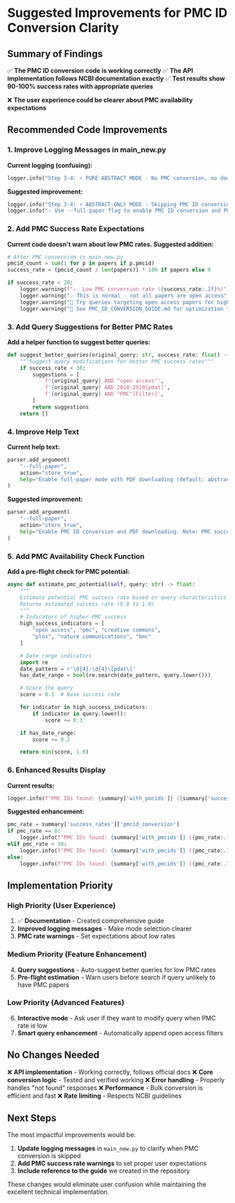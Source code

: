 # Suggested Improvements for PMC ID Conversion Clarity

## Summary of Findings

✅ **The PMC ID conversion code is working correctly**
✅ **The API implementation follows NCBI documentation exactly**
✅ **Test results show 90-100% success rates with appropriate queries**

❌ **The user experience could be clearer about PMC availability expectations**

## Recommended Code Improvements

### 1. Improve Logging Messages in main_new.py

**Current logging (confusing):**
```python
logger.info("Step 3-4: ⚡ PURE ABSTRACT MODE - No PMC conversion, no downloads needed!")
```

**Suggested improvement:**
```python
logger.info("Step 3-4: ⚡ ABSTRACT-ONLY MODE - Skipping PMC ID conversion")
logger.info("💡 Use --full-paper flag to enable PMC ID conversion and PDF downloads")
```

### 2. Add PMC Success Rate Expectations

**Current code doesn't warn about low PMC rates. Suggested addition:**

```python
# After PMC conversion in main_new.py
pmcid_count = sum(1 for p in papers if p.pmcid)
success_rate = (pmcid_count / len(papers)) * 100 if papers else 0

if success_rate < 20:
    logger.warning(f"⚠️  Low PMC conversion rate ({success_rate:.1f}%)")
    logger.warning("💡 This is normal - not all papers are open access")
    logger.warning("🎯 Try queries targeting open access papers for higher rates")
    logger.warning("📖 See PMC_ID_CONVERSION_GUIDE.md for optimization tips")
```

### 3. Add Query Suggestions for Better PMC Rates

**Add a helper function to suggest better queries:**

```python
def suggest_better_queries(original_query: str, success_rate: float) -> List[str]:
    """Suggest query modifications for better PMC success rates"""
    if success_rate < 30:
        suggestions = [
            f'{original_query} AND "open access"',
            f'{original_query} AND 2018:2020[pdat]',
            f'{original_query} AND "PMC"[Filter]',
        ]
        return suggestions
    return []
```

### 4. Improve Help Text

**Current help text:**
```python
parser.add_argument(
    "--full-paper",
    action="store_true",
    help="Enable full-paper mode with PDF downloading (default: abstract-only)"
)
```

**Suggested improvement:**
```python
parser.add_argument(
    "--full-paper",
    action="store_true",
    help="Enable PMC ID conversion and PDF downloading. Note: PMC success depends on open access availability (default: abstract-only)"
)
```

### 5. Add PMC Availability Check Function

**Add a pre-flight check for PMC potential:**

```python
async def estimate_pmc_potential(self, query: str) -> float:
    """
    Estimate potential PMC success rate based on query characteristics
    Returns estimated success rate (0.0 to 1.0)
    """
    # Indicators of higher PMC success
    high_success_indicators = [
        "open access", "pmc", "creative commons",
        "plos", "nature communications", "bmc"
    ]

    # Date range indicators
    import re
    date_pattern = r'\d{4}:\d{4}\[pdat\]'
    has_date_range = bool(re.search(date_pattern, query.lower()))

    # Score the query
    score = 0.1  # Base success rate

    for indicator in high_success_indicators:
        if indicator in query.lower():
            score += 0.3

    if has_date_range:
        score += 0.2

    return min(score, 1.0)
```

### 6. Enhanced Results Display

**Current results:**
```python
logger.info(f"PMC IDs found: {summary['with_pmcids']} ({summary['success_rates']['pmcid_conversion']:.1f}%)")
```

**Suggested enhancement:**
```python
pmc_rate = summary['success_rates']['pmcid_conversion']
if pmc_rate == 0:
    logger.info(f"PMC IDs found: {summary['with_pmcids']} ({pmc_rate:.1f}%) - No open access papers found")
elif pmc_rate < 30:
    logger.info(f"PMC IDs found: {summary['with_pmcids']} ({pmc_rate:.1f}%) - Low rate (normal for recent/subscription papers)")
else:
    logger.info(f"PMC IDs found: {summary['with_pmcids']} ({pmc_rate:.1f}%) - Good open access coverage")
```

## Implementation Priority

### High Priority (User Experience)
1. ✅ **Documentation** - Created comprehensive guide
2. **Improved logging messages** - Make mode selection clearer
3. **PMC rate warnings** - Set expectations about low rates

### Medium Priority (Feature Enhancement)
4. **Query suggestions** - Auto-suggest better queries for low PMC rates
5. **Pre-flight estimation** - Warn users before search if query unlikely to have PMC papers

### Low Priority (Advanced Features)
6. **Interactive mode** - Ask user if they want to modify query when PMC rate is low
7. **Smart query enhancement** - Automatically append open access filters

## No Changes Needed

❌ **API implementation** - Working correctly, follows official docs
❌ **Core conversion logic** - Tested and verified working
❌ **Error handling** - Properly handles "not found" responses
❌ **Performance** - Bulk conversion is efficient and fast
❌ **Rate limiting** - Respects NCBI guidelines

## Next Steps

The most impactful improvements would be:

1. **Update logging messages** in `main_new.py` to clarify when PMC conversion is skipped
2. **Add PMC success rate warnings** to set proper user expectations
3. **Include reference to the guide** we created in the repository

These changes would eliminate user confusion while maintaining the excellent technical implementation.